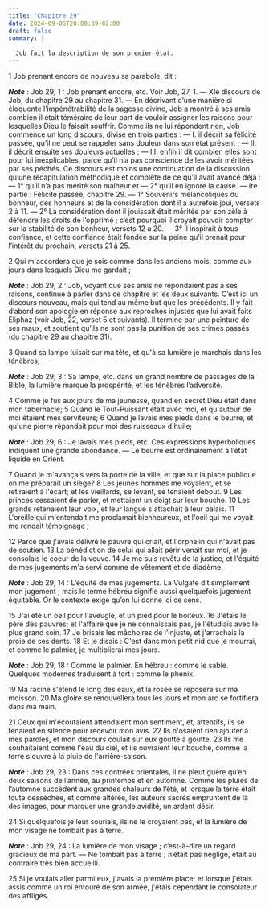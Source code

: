 ```yaml
---
title: "Chapitre 29"
date: 2024-09-06T20:00:39+02:00
draft: false
summary: |
  
  Job fait la description de son premier état.
---
```



1 Job prenant encore de nouveau sa parabole, dit :

***Note*** :  Job 29, 1 : Job prenant encore, etc. Voir Job, 27, 1. ― XIe discours de Job, du chapitre 29 au chapitre 31. ― En décrivant d’une manière si éloquente l’impénétrabilité de la sagesse divine, Job a montré à ses amis combien il était téméraire de leur part de vouloir assigner les raisons pour lesquelles Dieu le faisait souffrir. Comme ils ne lui répondent rien, Job commence un long discours, divisé en trois parties : ― I. il décrit sa félicité passée, qu’il ne peut se rappeler sans douleur dans son état présent ; ― II. il décrit ensuite ses douleurs actuelles ; ― III. enfin il dit combien elles sont pour lui inexplicables, parce qu’il n’a pas conscience de les avoir méritées par ses péchés. Ce discours est moins une continuation de la discussion qu’une récapitulation méthodique et complète de ce qu’il avait avancé déjà : ― 1° qu’il n’a pas mérité son malheur et ― 2° qu’il en ignore la cause. ― Ire partie : Félicite passée, chapitre 29. ― 1° Souvenirs mélancoliques du bonheur, des honneurs et de la
considération dont il a autrefois joui, versets 2 à 11. ― 2° La considération dont il jouissait était méritée par son zèle à défendre les droits de l’opprimé ; c’est pourquoi il croyait pouvoir compter sur la stabilité de son bonheur, versets 12 à 20. ― 3° Il inspirait à tous confiance, et cette confiance était fondée sur la peine qu’il prenait pour l’intérêt du prochain, versets 21 à 25.


2 Qui m'accordera que je sois comme dans les anciens mois, comme aux jours dans lesquels Dieu me gardait ;

***Note*** :  Job 29, 2 : Job, voyant que ses amis ne répondaient pas à ses raisons, continue à parler dans ce chapitre et les deux suivants. C’est ici un discours nouveau, mais qui tend au même but que les précédents. Il y fait d’abord son apologie en réponse aux reproches injustes que lui avait faits Eliphaz (voir Job, 22, verset 5 et suivants). Il termine par une peinture de ses maux, et soutient qu’ils ne sont pas la punition de ses crimes passés (du chapitre 29 au chapitre 31).

3 Quand sa lampe luisait sur ma tête, et qu'à sa lumière je marchais dans les ténèbres;

***Note*** :  Job 29, 3 : Sa lampe, etc. dans un grand nombre de passages de la Bible, la lumière marque la prospérité, et les ténèbres l’adversité.

4 Comme je fus aux jours de ma jeunesse, quand en secret Dieu était dans mon tabernacle; 5 Quand le Tout-Puissant était avec moi, et qu'autour de moi étaient mes serviteurs; 6 Quand je lavais mes pieds dans le beurre, et qu'une pierre répandait pour moi des ruisseaux d'huile;

***Note*** :  Job 29, 6 : Je lavais mes pieds, etc. Ces expressions hyperboliques indiquent une grande abondance. ― Le beurre est ordinairement à l’état liquide en Orient.


7 Quand je m'avançais vers la porte de la ville, et que sur la place publique on me préparait un siège? 8 Les jeunes hommes me voyaient, et se retiraient à l'écart; et les vieillards, se levant, se tenaient debout. 9 Les princes cessaient de parler, et mettaient un doigt sur leur bouche. 10 Les grands retenaient leur voix, et leur langue s'attachait à leur palais. 11 L'oreille qui m'entendait me proclamait bienheureux, et l'oeil qui me voyait me rendait témoignage ;


12 Parce que j'avais délivré le pauvre qui criait, et l'orphelin qui n'avait pas de soutien. 13 La bénédiction de celui qui allait périr venait sur moi, et je consolais le coeur de la veuve. 14 Je me suis revêtu de la justice, et l'équité de mes jugements m'a servi comme de vêtement et de diadème.

***Note*** :  Job 29, 14 : L’équité de mes jugements. La Vulgate dit simplement mon jugement ; mais le terme hébreu signifie aussi quelquefois jugement équitable. Or le contexte exige qu’on lui donne ici ce sens.

15 J'ai été un oeil pour l'aveugle, et un pied pour le boiteux. 16 J'étais le père des pauvres; et l'affaire que je ne connaissais pas, je l'étudiais avec le plus grand soin. 17 Je brisais les mâchoires de l'injuste, et j'arrachais la proie de ses dents. 18 Et je disais : C'est dans mon petit nid que je mourrai, et comme le palmier, je multiplierai mes jours.

***Note*** :  Job 29, 18 : Comme le palmier. En hébreu : comme le sable. Quelques modernes traduisent à tort : comme le phénix.

19 Ma racine s'étend le long des eaux, et la rosée se reposera sur ma moisson. 20 Ma gloire se renouvellera tous les jours et mon arc se fortifiera dans ma main.


21 Ceux qui m'écoutaient attendaient mon sentiment, et, attentifs, ils se tenaient en silence pour recevoir mon avis. 22 Ils n'osaient rien ajouter à mes paroles, et mon discours coulait sur eux goutte à goutte. 23 Ils me souhaitaient comme l'eau du ciel, et ils ouvraient leur bouche, comme la terre s'ouvre à la pluie de l'arrière-saison.

***Note*** :  Job 29, 23 : Dans ces contrées orientales, il ne pleut guère qu’en deux saisons de l’année, au printemps et en automne. Comme les pluies de l’automne succèdent aux grandes chaleurs de l’été, et lorsque la terre était toute desséchée, et comme altérée, les auteurs sacrés empruntent de là des images, pour marquer une grande avidité, un ardent désir.

24 Si quelquefois je leur souriais, ils ne le croyaient pas, et la lumière de mon visage ne tombait pas à terre.

***Note*** :  Job 29, 24 : La lumière de mon visage ; c’est-à-dire un regard gracieux de ma part. ― Ne tombait pas à terre ; n’était pas négligé, était au contraire très bien accueilli.

25 Si je voulais aller parmi eux, j'avais la première place; et lorsque j'étais assis comme un roi entouré de son armée, j'étais cependant le consolateur des affligés.

